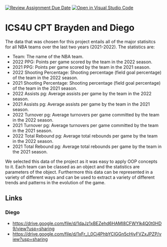 [![Review Assignment Due Date](https://classroom.github.com/assets/deadline-readme-button-24ddc0f5d75046c5622901739e7c5dd533143b0c8e959d652212380cedb1ea36.svg)](https://classroom.github.com/a/Ax1-Mcw2)
[![Open in Visual Studio Code](https://classroom.github.com/assets/open-in-vscode-718a45dd9cf7e7f842a935f5ebbe5719a5e09af4491e668f4dbf3b35d5cca122.svg)](https://classroom.github.com/online_ide?assignment_repo_id=11171736&assignment_repo_type=AssignmentRepo)
# ICS4U CPT Brayden and Diego

The data that was chosen for this project entails all of the major statisitcs for all NBA teams over the last two years (2021-2022). The statistics are:
* Team: The name of the NBA team.
* 2022 PPG: Points per game scored by the team in the 2022 season.
* 2021 PPG: Points per game scored by the team in the 2021 season.
* 2022 Shooting Percentage: Shooting percentage (field goal percentage) of the team in the 2022 season.
* 2021 Shooting Percentage: Shooting percentage (field goal percentage) of the team in the 2021 season.
* 2022 Assists pg: Average assists per game by the team in the 2022 season.
* 2021 Assists pg: Average assists per game by the team in the 2021 season.
* 2022 Turnover pg: Average turnovers per game committed by the team in the 2022 season.
* 2021 Turnover pg: Average turnovers per game committed by the team in the 2021 season.
* 2022 Total Rebound pg: Average total rebounds per game by the team in the 2022 season.
* 2021 Total Rebound pg: Average total rebounds per game by the team in the 2021 season.

We selected this data of the project as it was easy to apply OOP concepts to it. Each team can be classed as an object and the statistics are parameters of the object. Furthermore this data can be represented in a variety of different ways and can be used to extract a variety of different trends and patterns in the evolution of the game. 

## Links
### Diego
* https://drive.google.com/file/d/1daJz1xBEZehd6HAMI8CFWYlk4Q0t0HD9/view?usp=sharing
* https://drive.google.com/file/d/1xFr_I_0Cj4PhbYClGGn5cHjyFVZxJPZP/view?usp=sharing